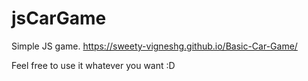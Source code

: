 # jsCarGame
Simple JS game.
https://sweety-vigneshg.github.io/Basic-Car-Game/

Feel free to use it whatever you want :D
